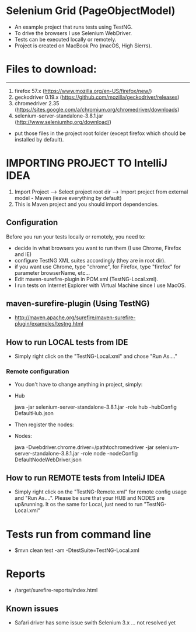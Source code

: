 # Selenium Grid (PageObjectModel)

- An example project that runs tests using TestNG.
- To drive the browsers I use Selenium WebDriver.
- Tests can be executed locally or remotely.
- Project is created on MacBook Pro (macOS, High Sierrs).

# Files to download:
*****************************
1. firefox 57.x (https://www.mozilla.org/en-US/firefox/new/)
2. geckodriver 0.19.x (https://github.com/mozilla/geckodriver/releases)
3. chromedriver 2.35 (https://sites.google.com/a/chromium.org/chromedriver/downloads)
3. selenium-server-standalone-3.8.1.jar (http://www.seleniumhq.org/download/)

- put those files in the project root folder (except firefox which should be installed by default). 

# IMPORTING PROJECT TO IntelliJ IDEA
1. Import Project --> Select project root dir --> Import project from external model - Maven (leave everything by default)
2. This is Maven project and you should import dependencies.

## Configuration
Before you run your tests locally or remotely, you need to:

* decide in what browsers you want to run them (I use Chrome, Firefox and IE) 
* configure TestNG XML suites accordingly (they are in root dir).
* if you want use Chrome, type "chrome", for Firefox, type "firefox" for parameter browserName, etc...
* Edit maven-surefire-plugin in POM.xml (<suiteXmlFile>TestNG-Local.xml</suiteXmlFile>).
* I run tests on Internet Explorer with Virtual Machine since I use MacOS.

## maven-surefire-plugin (Using TestNG)
- http://maven.apache.org/surefire/maven-surefire-plugin/examples/testng.html

## How to run LOCAL tests from IDE
- Simply right click on the "TestNG-Local.xml" and chose "Run As...."

### Remote configuration
- You don't have to change anything in project, simply:

- Hub

    java -jar selenium-server-standalone-3.8.1.jar -role hub -hubConfig DefaultHub.json

- Then register the nodes:

- Nodes:

    java -Dwebdriver.chrome.driver=/pathtochromedriver -jar selenium-server-standalone-3.8.1.jar -role node -nodeConfig DefaultNodeWebDriver.json

## How to run REMOTE tests from InteliJ IDEA
- Simply right click on the "TestNG-Remote.xml" for remote config usage and "Run As....".
Please be sure that your HUB and NODES are up&running.
It os the same for Local, just need to run "TestNG-Local.xml"

# Tests run from command line
- $mvn clean test -am -DtestSuite=TestNG-Local.xml

# Reports
- /target/surefire-reports/index.html

## Known issues
- Safari driver has some issue swith Selenium 3.x ... not resolved yet
